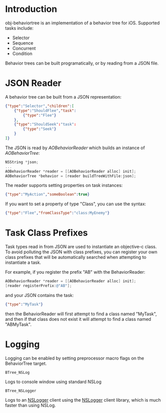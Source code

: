 # Introduction

obj-behaviortree is an implementation of a behavior tree for iOS. Supported tasks include:

* Selector
* Sequence
* Concurrent
* Condition

Behavior trees can be built programatically, or by reading from a JSON file.

# JSON Reader

A behavior tree can be built from a JSON representation:

```json
{"type":"Selector","children":[
    {"type":"ShouldFlee","task":
    	{"type":"Flee"}
	},
	{"type":"ShouldSeek":"task":
		{"type":"Seek"}
	}
]}
```

The JSON is read by _AOBehaviorReader_ which builds an instance of _AOBehaviorTree_:

```objective-c
NSString *json;
...
AOBehaviorReader *reader = [[AOBehaviorReader alloc] init];
AOBehaviorTree *behavior = [reader buildTreeWithFile:json];
```

The reader supports setting properties on task instances:

```json
{"type":"MyAction","someBoolean":true}
```

If you want to set a property of type "Class", you can use the syntax:

```json
{"type":"Flee","fromClassType":"class:MyEnemy"}
```

# Task Class Prefixes

Task types read in from JSON are used to instantiate an objective-c class. To avoid polluting the JSON with class prefixes, you can register your own class prefixes that will be automatically searched when attempting to instantiate a task.

For example, if you register the prefix "AB" with the BehaviorReader:

```objective-c
AOBehaviorReader *reader = [[AOBehaviorReader alloc] init];
[reader registerPrefix:@"AB"];
```

and your JSON contains the task:

```json
{"type":"MyTask"}
```

then the BehaviorReader will first attempt to find a class named "MyTask", and then if that class does not exist it will attempt to find a class named "ABMyTask".

# Logging

Logging can be enabled by setting preprocessor macro flags on the BehaviorTree target.

    BTree_NSLog

Logs to console window using standard NSLog
 
    BTree_NSLogger
    
Logs to an [NSLogger] client using the [NSLogger] client library, which is much faster than using NSLog.

[NSLogger]: https://github.com/fpillet/NSLogger